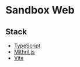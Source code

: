 # Sandbox Web

## Stack
* [TypeScript](https://www.typescriptlang.org/)
* [Mithril.js](https://mithril.js.org/)
* [Vite](https://vite.dev/)
